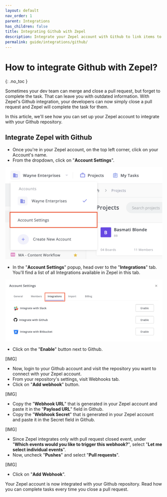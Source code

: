 ```yaml
---
layout: default
nav_order: 1
parent: Integrations
has_children: false
title: Integrating Github with Zepel
description: Integrate your Zepel account with Github to link items to pull requests.
permalink: guide/integrations/github/
---
```

# How to integrate Github with Zepel?

{: .no_toc }

Sometimes your dev team can merge and close a pull request, but forget to complete the task. That can leave you with outdated information. With Zepel's Github integration, your developers can now simply close a pull request and Zepel will complete the task for them.

In this article, we'll see how you can set up your Zepel account to integrate with your Github repository.

## Integrate Zepel with Github

* Once you're in your Zepel account, on the top left corner, click on your Account's name.
* From the dropdown, click on "**Account Settings**".

![Click on Settings & Members from Accounts dropdown](/assets/uploads/account-settings.png "Account Settings")

* In the "**Account Settings**" popup, head over to the "**Integrations**" tab. You'll find a list of all Integrations available in Zepel in this tab.

![Head over to Integrations tab in Account Settings](/assets/uploads/integrations-tab.png "Integrations tab in Account Settings")

* Click on the "**Enable**" button next to Github.

[IMG]

* Now, login to your Github account and visit the repository you want to connect with your Zepel account.
* From your repository's settings, visit Webhooks tab.
* Click on "**Add webhook**" button.

[IMG]

* Copy the "**Webhook URL**" that is generated in your Zepel account and paste it in the "**Payload URL**" field in Github.
* Copy the "**Webhook Secret**" that is generated in your Zepel account and paste it in the Secret field in Github.

[IMG]

* Since Zepel integrates only with pull request closed event, under "**Which events would you like to trigger this webhook?**", select "**Let me select individual events**".
* Now, uncheck "**Pushes**" and select "**Pull requests**".

[IMG]

* Click on "**Add Webhook**".

Your Zepel account is now integrated with your Github repository. Read how you can complete tasks every time you close a pull request.